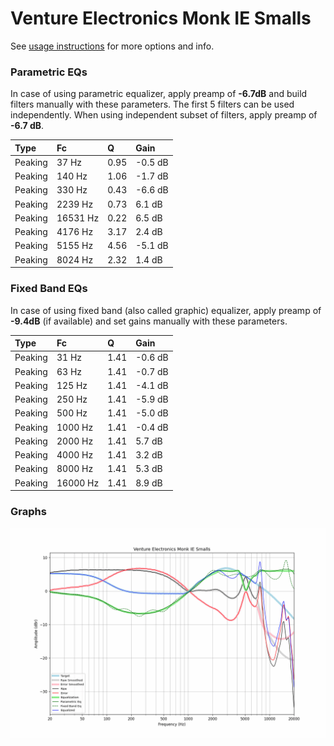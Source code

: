 # Venture Electronics Monk IE Smalls
See [usage instructions](https://github.com/jaakkopasanen/AutoEq#usage) for more options and info.

### Parametric EQs
In case of using parametric equalizer, apply preamp of **-6.7dB** and build filters manually
with these parameters. The first 5 filters can be used independently.
When using independent subset of filters, apply preamp of **-6.7 dB**.

| Type    | Fc       |    Q | Gain    |
|:--------|:---------|:-----|:--------|
| Peaking | 37 Hz    | 0.95 | -0.5 dB |
| Peaking | 140 Hz   | 1.06 | -1.7 dB |
| Peaking | 330 Hz   | 0.43 | -6.6 dB |
| Peaking | 2239 Hz  | 0.73 | 6.1 dB  |
| Peaking | 16531 Hz | 0.22 | 6.5 dB  |
| Peaking | 4176 Hz  | 3.17 | 2.4 dB  |
| Peaking | 5155 Hz  | 4.56 | -5.1 dB |
| Peaking | 8024 Hz  | 2.32 | 1.4 dB  |

### Fixed Band EQs
In case of using fixed band (also called graphic) equalizer, apply preamp of **-9.4dB**
(if available) and set gains manually with these parameters.

| Type    | Fc       |    Q | Gain    |
|:--------|:---------|:-----|:--------|
| Peaking | 31 Hz    | 1.41 | -0.6 dB |
| Peaking | 63 Hz    | 1.41 | -0.7 dB |
| Peaking | 125 Hz   | 1.41 | -4.1 dB |
| Peaking | 250 Hz   | 1.41 | -5.9 dB |
| Peaking | 500 Hz   | 1.41 | -5.0 dB |
| Peaking | 1000 Hz  | 1.41 | -0.4 dB |
| Peaking | 2000 Hz  | 1.41 | 5.7 dB  |
| Peaking | 4000 Hz  | 1.41 | 3.2 dB  |
| Peaking | 8000 Hz  | 1.41 | 5.3 dB  |
| Peaking | 16000 Hz | 1.41 | 8.9 dB  |

### Graphs
![](./Venture%20Electronics%20Monk%20IE%20Smalls.png)